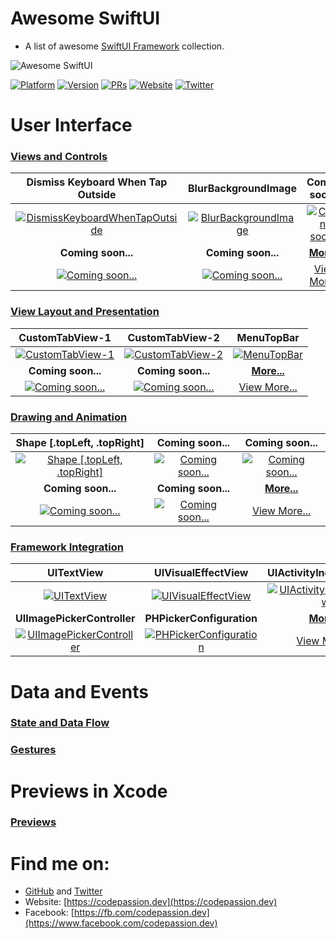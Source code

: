 # Awesome SwiftUI

- A list of awesome [SwiftUI Framework](https://developer.apple.com/documentation/swiftui) collection. 

![Awesome SwiftUI](assets/banner.png)

[![Platform](https://img.shields.io/badge/platform-iOS%20%7C%20macOS%20%7C%20watchOS%20%7C%20tvOS-red.svg)](https://developer.apple.com/xcode/swiftui/)
[![Version](http://img.shields.io/badge/version-2.0-green.svg?style=flat)](https://github.com/CodePassion-dev/awesome-swiftui)
[![PRs](https://img.shields.io/badge/PRs-welcome-teal.svg)](https://github.com/CodePassion-dev/awesome-swiftui/pulls)
[![Website](https://img.shields.io/badge/Website-codepassion.dev-yellow.svg)](https://codepassion.dev)
[![Twitter](https://img.shields.io/badge/twitter-@duonghominhhuy-blue.svg?style=flat)](http://twitter.com/duonghominhhuy)

# User Interface

### [Views and Controls](user-interface/views-and-controls)

**Dismiss Keyboard When Tap Outside** | **BlurBackgroundImage** | **Coming soon...**
:--:|:--:|:--:|
[![DismissKeyboardWhenTapOutside](user-interface/views-and-controls/preview/DismissKeyboardWhenTapOutside.gif)](user-interface/views-and-controls/text/DismissKeyboardWhenTapOutside.swift) | [![BlurBackgroundImage](user-interface/views-and-controls/preview/BlurBackgroundImage.png)](user-interface/views-and-controls/images/BlurBackgroundImage.swift) | [![Coming soon...](assets/coming-soon.png)](#)
**Coming soon...** | **Coming soon...** | [**More...**](user-interface/views-and-controls)
[![Coming soon...](assets/coming-soon.png)](#) | [![Coming soon...](assets/coming-soon.png)](#) | [View More...](user-interface/views-and-controls)

### [View Layout and Presentation](user-interface/view-layout-and-presentation)

**CustomTabView-1** | **CustomTabView-2** | **MenuTopBar**
:--:|:--:|:--:|
[![CustomTabView-1](user-interface/view-layout-and-presentation/preview/CustomTabView-1.png)](user-interface/view-layout-and-presentation/architectural-views/CustomTabView-1.swift) | [![CustomTabView-2](user-interface/view-layout-and-presentation/preview/CustomTabView-2.png)](user-interface/view-layout-and-presentation/architectural-views/CustomTabView-2.swift) | [![MenuTopBar](user-interface/view-layout-and-presentation/preview/MenuTopBar.gif)](user-interface/view-layout-and-presentation/architectural-views/MenuTopBar.swift)
**Coming soon...** | **Coming soon...** | [**More...**](user-interface/view-layout-and-presentation)
[![Coming soon...](assets/coming-soon.png)](#) | [![Coming soon...](assets/coming-soon.png)](#) | [View More...](user-interface/view-layout-and-presentation)
    
### [Drawing and Animation](user-interface/drawing-and-animation)

**Shape [.topLeft, .topRight]** | **Coming soon...** | **Coming soon...**
:--:|:--:|:--:|
[![Shape [.topLeft, .topRight]](user-interface/drawing-and-animation/preview/Shape.png)](user-interface/drawing-and-animation/essentials/Shape.swift) | [![Coming soon...](assets/coming-soon.png)](#) | [![Coming soon...](assets/coming-soon.png)](#)
**Coming soon...** | **Coming soon...** | [**More...**](user-interface/drawing-and-animation)
[![Coming soon...](assets/coming-soon.png)](#) | [![Coming soon...](assets/coming-soon.png)](#) | [View More...](user-interface/drawing-and-animation)

### [Framework Integration](user-interface/framework-integration)

**UITextView** | **UIVisualEffectView** | **UIActivityIndicatorView**
:--:|:--:|:--:|
[![UITextView](user-interface/framework-integration/preview/UITextView.gif)](user-interface/framework-integration/essentials/UITextView.swift) | [![UIVisualEffectView](user-interface/framework-integration/preview/UIVisualEffectView.png)](user-interface/framework-integration/essentials/UIVisualEffectView.swift) | [![UIActivityIndicatorView](user-interface/framework-integration/preview/UIActivityIndicatorView.gif)](user-interface/framework-integration/essentials/UIActivityIndicatorView.swift)
**UIImagePickerController** | **PHPickerConfiguration** | [**More...**](user-interface/framework-integration)
[![UIImagePickerController](user-interface/framework-integration/preview/UIImagePickerController.gif)](user-interface/framework-integration/essentials/UIImagePickerController.swift) | [![PHPickerConfiguration](user-interface/framework-integration/preview/PHPickerConfiguration.gif)](user-interface/framework-integration/essentials/PHPickerConfiguration.swift) | [View More...](user-interface/framework-integration)

# Data and Events

### [State and Data Flow](data-and-events/state-and-data-flow)

### [Gestures](data-and-events/gestures)

# Previews in Xcode

### [Previews](previews-in-xcode/previews)

# Find me on:

- [GitHub](https://github.com/duonghominhhuy) and [Twitter](https://twitter.com/duonghominhhuy)
- Website: [https://codepassion.dev](https://codepassion.dev)
- Facebook: [https://fb.com/codepassion.dev](https://www.facebook.com/codepassion.dev)


